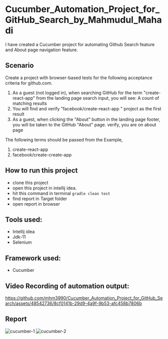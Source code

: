 # Cucumber_Automation_Project_for_GitHub_Search_by_Mahmudul_Mahadi
I have created a Cucumber project for automating Github Search feature and About page navigation feature.

## Scenario
Create a project with browser-based tests for the following acceptance criteria for github.com. 
1. As a guest (not logged in), when searching GitHub for the term "create-react-app" from the landing page search input, you will see: A count of matching results
2. You will find and verify "facebook/create-react-app " project as the first result
3. As a guest, when clicking the "About" button in the landing page footer, you will be taken to the GitHub "About" page. verify, you are on about page

The following terms should be passed from the Example,
1. create-react-app
2. facebook/create-create-app

## How to run this project
- clone this project
- open this project in intellij idea.
- hit this command in terminal ```gradle clean test```
- find report in Target folder
- open report in browser

## Tools used:
- Intellij idea
- Jdk-11
- Selenium

## Framework used:
- Cucumber

## Video Recording of automation output:
https://github.com/mhm3990/Cucumber_Automation_Project_for_GitHub_Search/assets/48542736/8cf0141b-29d9-4a9f-9b53-afc458b7806b

## Report
![cucumber-1](https://github.com/mhm3990/Cucumber_Automation_Project_for_GitHub_Search/assets/48542736/6b1e8896-b6ba-407e-8b5f-31b7881664df)
![cucumber-2](https://github.com/mhm3990/Cucumber_Automation_Project_for_GitHub_Search/assets/48542736/5a78d03a-87cf-4286-a9d6-fbb05f7de32a)
